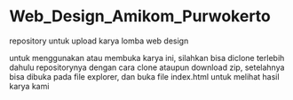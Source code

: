 # Web_Design_Amikom_Purwokerto
repository untuk upload karya lomba web design

untuk menggunakan atau membuka karya ini, silahkan bisa diclone terlebih dahulu repositorynya dengan cara clone ataupun download zip, setelahnya bisa dibuka pada file explorer, dan buka file index.html untuk melihat hasil karya kami
